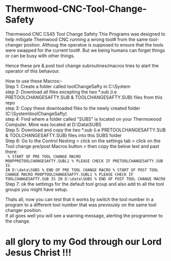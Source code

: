 # Thermwood-CNC-Tool-Change-Safety
Thermwood CNC CS45 Tool Change Safety
This Programs was designed to help mitigate Themwood CNC running a wrong tool# from the same tool-changer postion.
Althoug the operatoe is supposed to ensure that the tools were swapped for the current tool#. 
But we being humans can forget things or can be busy with other things.

Hence these pre & post tool change subroutines/macros tries to alart the operator of this behavour.

How to use these Macros:-  
Step 1: Create a folder called toolChangeSafty in C:\System  
step 2: Download all files excepting the two *.sub (i.e PRETOOLCHANGESAFTY.SUB & TOOLCHANGESAFTY.SUB) files from this repo  
step 3: Copy these downloaded files to the newly created folder (C:\System\toolChangeSafty)  
step 4: Find where a folder called "SUBS" is located on your Thermowood Computer. Mine was located at D:\Data\SUBS  
Step 5: Download and copy the two *.sub (i.e PRETOOLCHANGESAFTY.SUB & TOOLCHANGESAFTY.SUB) files into this SUBS folder  
Step 6: Go to the Control Nesting > click on the settings tab > click on the Tool change pre/post Macros button > then copy the below text and past there:  
 <code style="color : name_color">  % START OF PRE TOOL CHANGE MACRO
  M98PPRETOOLCHANGESAFTY.SUBL1
  % PLEASE CHECK IF PRETOOLCHANGESAFTY.SUB IS IN D:\data\SUBS
  % END OF PRE TOOL CHANGE MACRO
  % START OF POST TOOL CHANGE MACRO
  M98PTOOLCHANGESAFTY.SUBL1
  % PLEASE CHECK IF TOOLCHANGESAFTY.SUB IS IN D:\data\SUBS
  % END OF POST TOOL CHANGE MACRO
 </code>
Step 7: ok the settimgs for the default tool group and also add to all the tool groups you might have setup.

Thats all, now you can test that it works by switch the tool number in a program to a different tool number that was previously on the same tool changer position.  
If all goes well you will see a warning message, alerting the programmer to the change.





# all glory to my God through our Lord Jesus Christ !!!
